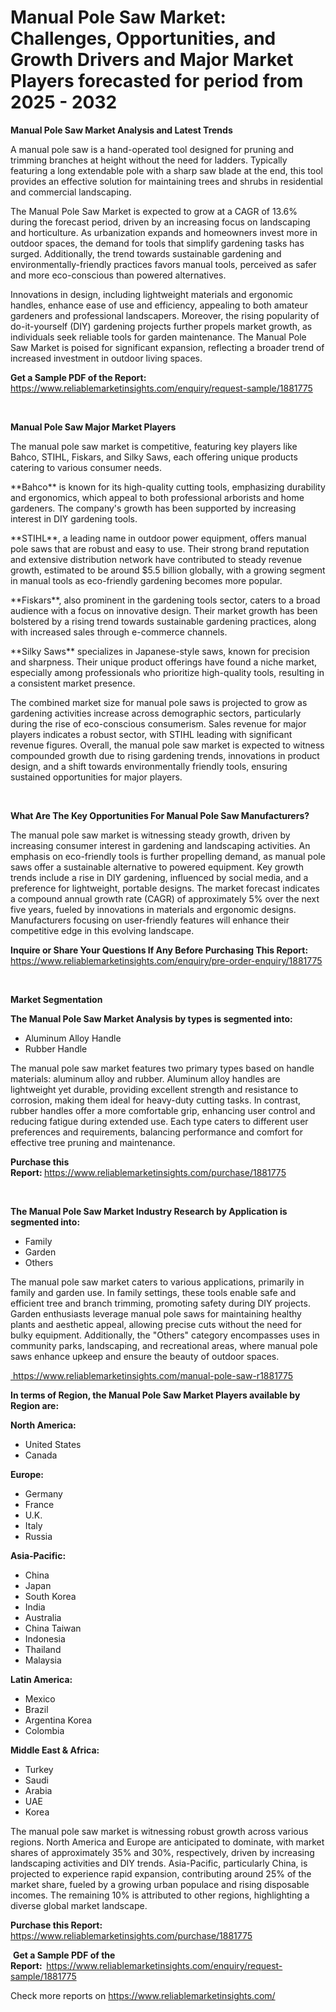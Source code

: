 <p><h1>Manual Pole Saw Market: Challenges, Opportunities, and Growth Drivers and Major Market Players forecasted for period from 2025 - 2032</h1></p><p><strong>Manual Pole Saw Market Analysis and Latest Trends</strong></p>
<p><p>A manual pole saw is a hand-operated tool designed for pruning and trimming branches at height without the need for ladders. Typically featuring a long extendable pole with a sharp saw blade at the end, this tool provides an effective solution for maintaining trees and shrubs in residential and commercial landscaping.</p><p>The Manual Pole Saw Market is expected to grow at a CAGR of 13.6% during the forecast period, driven by an increasing focus on landscaping and horticulture. As urbanization expands and homeowners invest more in outdoor spaces, the demand for tools that simplify gardening tasks has surged. Additionally, the trend towards sustainable gardening and environmentally-friendly practices favors manual tools, perceived as safer and more eco-conscious than powered alternatives.</p><p>Innovations in design, including lightweight materials and ergonomic handles, enhance ease of use and efficiency, appealing to both amateur gardeners and professional landscapers. Moreover, the rising popularity of do-it-yourself (DIY) gardening projects further propels market growth, as individuals seek reliable tools for garden maintenance. The Manual Pole Saw Market is poised for significant expansion, reflecting a broader trend of increased investment in outdoor living spaces.</p></p>
<p><strong>Get a Sample PDF of the Report:&nbsp;</strong> <a href="https://www.reliablemarketinsights.com/enquiry/request-sample/1881775?utm_campaign=2282&utm_medium=2&utm_source=Github&utm_content=ia&utm_term=09022025&utm_id=manual-pole-saw">https://www.reliablemarketinsights.com/enquiry/request-sample/1881775</a></p>
<p>&nbsp;</p>
<p><strong>Manual Pole Saw Major Market Players</strong></p>
<p><p>The manual pole saw market is competitive, featuring key players like Bahco, STIHL, Fiskars, and Silky Saws, each offering unique products catering to various consumer needs. </p><p>**Bahco** is known for its high-quality cutting tools, emphasizing durability and ergonomics, which appeal to both professional arborists and home gardeners. The company's growth has been supported by increasing interest in DIY gardening tools.</p><p>**STIHL**, a leading name in outdoor power equipment, offers manual pole saws that are robust and easy to use. Their strong brand reputation and extensive distribution network have contributed to steady revenue growth, estimated to be around $5.5 billion globally, with a growing segment in manual tools as eco-friendly gardening becomes more popular.</p><p>**Fiskars**, also prominent in the gardening tools sector, caters to a broad audience with a focus on innovative design. Their market growth has been bolstered by a rising trend towards sustainable gardening practices, along with increased sales through e-commerce channels.</p><p>**Silky Saws** specializes in Japanese-style saws, known for precision and sharpness. Their unique product offerings have found a niche market, especially among professionals who prioritize high-quality tools, resulting in a consistent market presence.</p><p>The combined market size for manual pole saws is projected to grow as gardening activities increase across demographic sectors, particularly during the rise of eco-conscious consumerism. Sales revenue for major players indicates a robust sector, with STIHL leading with significant revenue figures. Overall, the manual pole saw market is expected to witness compounded growth due to rising gardening trends, innovations in product design, and a shift towards environmentally friendly tools, ensuring sustained opportunities for major players.</p></p>
<p>&nbsp;</p>
<p><strong>What Are The Key Opportunities For Manual Pole Saw Manufacturers?</strong></p>
<p><p>The manual pole saw market is witnessing steady growth, driven by increasing consumer interest in gardening and landscaping activities. An emphasis on eco-friendly tools is further propelling demand, as manual pole saws offer a sustainable alternative to powered equipment. Key growth trends include a rise in DIY gardening, influenced by social media, and a preference for lightweight, portable designs. The market forecast indicates a compound annual growth rate (CAGR) of approximately 5% over the next five years, fueled by innovations in materials and ergonomic designs. Manufacturers focusing on user-friendly features will enhance their competitive edge in this evolving landscape.</p></p>
<p><strong>Inquire or Share Your Questions If Any Before Purchasing This Report:</strong> <a href="https://www.reliablemarketinsights.com/enquiry/pre-order-enquiry/1881775?utm_campaign=2282&utm_medium=2&utm_source=Github&utm_content=ia&utm_term=09022025&utm_id=manual-pole-saw">https://www.reliablemarketinsights.com/enquiry/pre-order-enquiry/1881775</a></p>
<p>&nbsp;</p>
<p><strong>Market Segmentation</strong></p>
<p><strong>The Manual Pole Saw Market Analysis by types is segmented into:</strong></p>
<p><ul><li>Aluminum Alloy Handle</li><li>Rubber Handle</li></ul></p>
<p><p>The manual pole saw market features two primary types based on handle materials: aluminum alloy and rubber. Aluminum alloy handles are lightweight yet durable, providing excellent strength and resistance to corrosion, making them ideal for heavy-duty cutting tasks. In contrast, rubber handles offer a more comfortable grip, enhancing user control and reducing fatigue during extended use. Each type caters to different user preferences and requirements, balancing performance and comfort for effective tree pruning and maintenance.</p></p>
<p><strong>Purchase this Report:&nbsp;</strong><a href="https://www.reliablemarketinsights.com/purchase/1881775?utm_campaign=2282&utm_medium=2&utm_source=Github&utm_content=ia&utm_term=09022025&utm_id=manual-pole-saw">https://www.reliablemarketinsights.com/purchase/1881775</a></p>
<p>&nbsp;</p>
<p><strong>The Manual Pole Saw Market Industry Research by Application is segmented into:</strong></p>
<p><ul><li>Family</li><li>Garden</li><li>Others</li></ul></p>
<p><p>The manual pole saw market caters to various applications, primarily in family and garden use. In family settings, these tools enable safe and efficient tree and branch trimming, promoting safety during DIY projects. Garden enthusiasts leverage manual pole saws for maintaining healthy plants and aesthetic appeal, allowing precise cuts without the need for bulky equipment. Additionally, the "Others" category encompasses uses in community parks, landscaping, and recreational areas, where manual pole saws enhance upkeep and ensure the beauty of outdoor spaces.</p></p>
<p><a href="https://www.reliablemarketinsights.com/manual-pole-saw-r1881775?utm_campaign=2282&utm_medium=2&utm_source=Github&utm_content=ia&utm_term=09022025&utm_id=manual-pole-saw">&nbsp;https://www.reliablemarketinsights.com/manual-pole-saw-r1881775</a></p>
<p><strong>In terms of Region, the Manual Pole Saw Market Players available by Region are:</strong></p>
<p>
    <p> <strong> North America: </strong>
        <ul>
            <li>United States</li>
            <li>Canada</li>
        </ul>
        </p> 
    <p> <strong> Europe: </strong>
        <ul>
            <li>Germany</li>
            <li>France</li>
            <li>U.K.</li>
            <li>Italy</li>
            <li>Russia</li>
        </ul>
        </p> 
    <p> <strong> Asia-Pacific: </strong>
        <ul>
            <li>China</li>
            <li>Japan</li>
            <li>South Korea</li>
            <li>India</li>
            <li>Australia</li>
            <li>China Taiwan</li>
            <li>Indonesia</li>
            <li>Thailand</li>
            <li>Malaysia</li>
        </ul>
        </p> 
    <p> <strong> Latin America: </strong>
        <ul>
            <li>Mexico</li>
            <li>Brazil</li>
            <li>Argentina Korea</li>
            <li>Colombia</li>
        </ul>
        </p> 
    <p> <strong> Middle East & Africa: </strong>
        <ul>
            <li>Turkey</li>
            <li>Saudi</li>
            <li>Arabia</li>
            <li>UAE</li>
            <li>Korea</li>
        </ul>
    </p>
    </p>
<p><p>The manual pole saw market is witnessing robust growth across various regions. North America and Europe are anticipated to dominate, with market shares of approximately 35% and 30%, respectively, driven by increasing landscaping activities and DIY trends. Asia-Pacific, particularly China, is projected to experience rapid expansion, contributing around 25% of the market share, fueled by a growing urban populace and rising disposable incomes. The remaining 10% is attributed to other regions, highlighting a diverse global market landscape.</p></p>
<p><strong>Purchase this Report: </strong><a href="https://www.reliablemarketinsights.com/purchase/1881775?utm_campaign=2282&utm_medium=2&utm_source=Github&utm_content=ia&utm_term=09022025&utm_id=manual-pole-saw">https://www.reliablemarketinsights.com/purchase/1881775</a></p>
<p>&nbsp;<strong>Get a Sample PDF of the Report:&nbsp;&nbsp;</strong><a href="https://www.reliablemarketinsights.com/enquiry/request-sample/1881775?utm_campaign=2282&utm_medium=2&utm_source=Github&utm_content=ia&utm_term=09022025&utm_id=manual-pole-saw">https://www.reliablemarketinsights.com/enquiry/request-sample/1881775</a></p>
<p><strong></strong></p>
<p>Check more reports on <a href="https://www.reliablemarketinsights.com/?utm_campaign=2282&utm_medium=2&utm_source=Github&utm_content=ia&utm_term=09022025&utm_id=manual-pole-saw">https://www.reliablemarketinsights.com/</a></p>